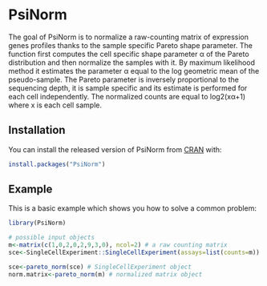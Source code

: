 
<!-- README.md is generated from README.Rmd. Please edit that file -->

# PsiNorm

<!-- badges: start -->

<!-- badges: end -->

The goal of PsiNorm is to normalize a raw-counting matrix of expression
genes profiles thanks to the sample specific Pareto shape parameter. The
function first computes the cell specific shape parameter α of the
Pareto distribution and then normalize the samples with it. By maximum
likelihood method it estimates the parameter α equal to the log
geometric mean of the pseudo-sample. The Pareto parameter is inversely
proportional to the sequencing depth, it is sample specific and its
estimate is performed for each cell independently. The normalized counts
are equal to log2(xα+1) where x is each cell sample.

## Installation

You can install the released version of PsiNorm from
[CRAN](https://CRAN.R-project.org) with:

``` r
install.packages("PsiNorm")
```

## Example

This is a basic example which shows you how to solve a common problem:

``` r
library(PsiNorm)

# possible input objects
m<-matrix(c(1,0,2,0,2,9,3,0), ncol=2) # a raw counting matrix
sce<-SingleCellExperiment::SingleCellExperiment(assays=list(counts=m))

sce<-pareto_norm(sce) # SingleCellExperiment object
norm.matrix<-pareto_norm(m) # normalized matrix object
```
